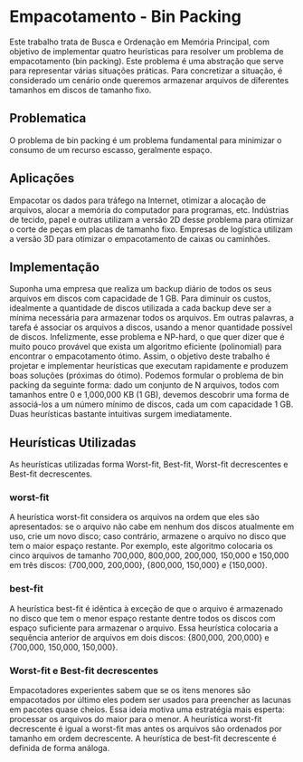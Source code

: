 # Empacotamento - Bin Packing

Este trabalho trata de Busca e Ordenação em Memória Principal, com objetivo de implementar quatro heurísticas para resolver um problema de empacotamento (bin packing). Este problema é uma abstração que serve para representar várias situações práticas. Para concretizar a situação, é considerado um cenário onde queremos armazenar arquivos de diferentes tamanhos em discos de tamanho fixo.
  ## Problematica
  O problema de bin packing é um problema fundamental para minimizar o consumo de um recurso escasso, geralmente espaço.

  ## Aplicações
  Empacotar os dados para tráfego na Internet, otimizar a alocação de arquivos, alocar a memória do computador para programas, etc. Indústrias de tecido, papel e outras utilizam a versão 2D desse problema para otimizar o corte de peças em placas de tamanho fixo. Empresas de logística utilizam a versão 3D para otimizar o empacotamento de caixas ou caminhões. 

  ## Implementação
  Suponha uma empresa que realiza um backup diário de todos os seus arquivos em discos com capacidade de 1 GB. Para diminuir os custos, idealmente a quantidade de discos utilizada a cada backup deve ser a mínima necessária para armazenar todos os arquivos. Em outras palavras, a tarefa é associar os arquivos a discos, usando a menor quantidade possível de discos. Infelizmente, esse problema e NP-hard, o que quer dizer que é muito pouco provável que exista um algoritmo eficiente (polinomial) para encontrar o empacotamento ótimo. Assim, o objetivo deste trabalho é projetar e implementar heurísticas que executam rapidamente e produzem boas soluções (próximas do ótimo).
  Podemos formular o problema de bin packing da seguinte forma: dado um conjunto de N arquivos, todos com tamanhos entre 0 e 1,000,000 KB (1 GB), devemos descobrir uma forma de associá-los a um número mínimo de discos, cada um com capacidade 1 GB. Duas heurísticas bastante intuitivas surgem imediatamente.
 ## Heurísticas Utilizadas
  As heurísticas utilizadas forma Worst-fit, Best-fit, Worst-fit decrescentes e Best-fit decrescentes.
  ### worst-fit
  A heurística worst-fit considera os arquivos na ordem que eles são apresentados: se o arquivo não cabe em nenhum dos discos atualmente em uso, crie um novo disco; caso contrário, armazene o arquivo no disco que tem o maior espaço restante. Por exemplo, este algoritmo colocaria os cinco arquivos de tamanho 700,000, 800,000, 200,000, 150,000 e 150,000 em três discos: {700,000, 200,000}, {800,000, 150,000} e {150,000}.
  ### best-fit
  A heurística best-fit é idêntica à exceção de que o arquivo é armazenado no disco que tem o menor espaço restante dentre todos os discos com espaço suficiente para armazenar o arquivo. Essa heurística colocaria a sequência anterior de arquivos em dois discos: {800,000, 200,000} e {700,000, 150,000, 150,000}. 
  ### Worst-fit e Best-fit decrescentes
  Empacotadores experientes sabem que se os itens menores são empacotados por último eles podem ser usados para preencher as lacunas em pacotes quase cheios. Essa ideia motiva uma estratégia mais esperta: processar os arquivos do maior para o menor. A heurística worst-fit decrescente é igual a worst-fit mas antes os arquivos são ordenados por tamanho em ordem decrescente. A heurística de best-fit decrescente é definida de forma análoga.
